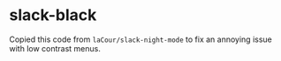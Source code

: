 # slack-black

Copied this code from `laCour/slack-night-mode` to fix an annoying issue with low contrast menus.
